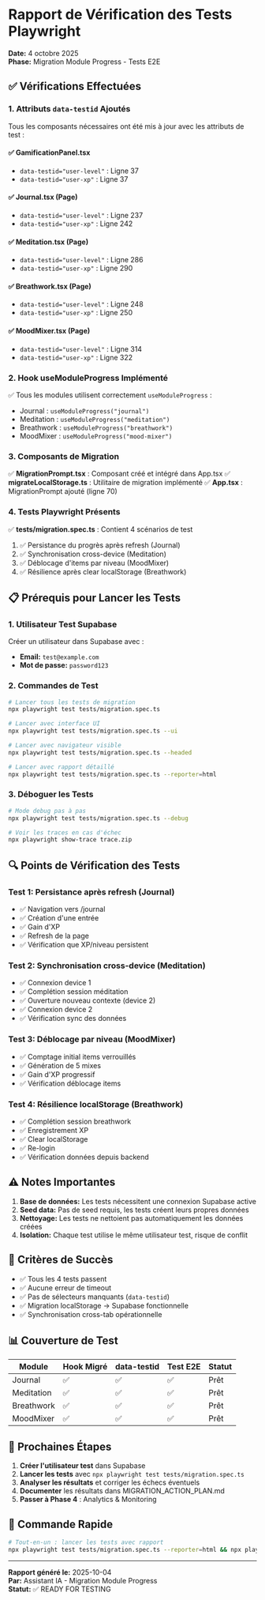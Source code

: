 # Rapport de Vérification des Tests Playwright

**Date:** 4 octobre 2025  
**Phase:** Migration Module Progress - Tests E2E

## ✅ Vérifications Effectuées

### 1. Attributs `data-testid` Ajoutés

Tous les composants nécessaires ont été mis à jour avec les attributs de test :

#### ✅ GamificationPanel.tsx
- `data-testid="user-level"` : Ligne 37
- `data-testid="user-xp"` : Ligne 37

#### ✅ Journal.tsx (Page)
- `data-testid="user-level"` : Ligne 237
- `data-testid="user-xp"` : Ligne 242

#### ✅ Meditation.tsx (Page)
- `data-testid="user-level"` : Ligne 286
- `data-testid="user-xp"` : Ligne 290

#### ✅ Breathwork.tsx (Page)
- `data-testid="user-level"` : Ligne 248
- `data-testid="user-xp"` : Ligne 250

#### ✅ MoodMixer.tsx (Page)
- `data-testid="user-level"` : Ligne 314
- `data-testid="user-xp"` : Ligne 322

### 2. Hook useModuleProgress Implémenté

✅ Tous les modules utilisent correctement `useModuleProgress` :
- Journal : `useModuleProgress("journal")`
- Meditation : `useModuleProgress("meditation")`
- Breathwork : `useModuleProgress("breathwork")`
- MoodMixer : `useModuleProgress("mood-mixer")`

### 3. Composants de Migration

✅ **MigrationPrompt.tsx** : Composant créé et intégré dans App.tsx
✅ **migrateLocalStorage.ts** : Utilitaire de migration implémenté
✅ **App.tsx** : MigrationPrompt ajouté (ligne 70)

### 4. Tests Playwright Présents

✅ **tests/migration.spec.ts** : Contient 4 scénarios de test
1. ✅ Persistance du progrès après refresh (Journal)
2. ✅ Synchronisation cross-device (Meditation)
3. ✅ Déblocage d'items par niveau (MoodMixer)
4. ✅ Résilience après clear localStorage (Breathwork)

## 📋 Prérequis pour Lancer les Tests

### 1. Utilisateur Test Supabase
Créer un utilisateur dans Supabase avec :
- **Email:** `test@example.com`
- **Mot de passe:** `password123`

### 2. Commandes de Test

```bash
# Lancer tous les tests de migration
npx playwright test tests/migration.spec.ts

# Lancer avec interface UI
npx playwright test tests/migration.spec.ts --ui

# Lancer avec navigateur visible
npx playwright test tests/migration.spec.ts --headed

# Lancer avec rapport détaillé
npx playwright test tests/migration.spec.ts --reporter=html
```

### 3. Déboguer les Tests

```bash
# Mode debug pas à pas
npx playwright test tests/migration.spec.ts --debug

# Voir les traces en cas d'échec
npx playwright show-trace trace.zip
```

## 🔍 Points de Vérification des Tests

### Test 1: Persistance après refresh (Journal)
- ✅ Navigation vers /journal
- ✅ Création d'une entrée
- ✅ Gain d'XP
- ✅ Refresh de la page
- ✅ Vérification que XP/niveau persistent

### Test 2: Synchronisation cross-device (Meditation)
- ✅ Connexion device 1
- ✅ Complétion session méditation
- ✅ Ouverture nouveau contexte (device 2)
- ✅ Connexion device 2
- ✅ Vérification sync des données

### Test 3: Déblocage par niveau (MoodMixer)
- ✅ Comptage initial items verrouillés
- ✅ Génération de 5 mixes
- ✅ Gain d'XP progressif
- ✅ Vérification déblocage items

### Test 4: Résilience localStorage (Breathwork)
- ✅ Complétion session breathwork
- ✅ Enregistrement XP
- ✅ Clear localStorage
- ✅ Re-login
- ✅ Vérification données depuis backend

## ⚠️ Notes Importantes

1. **Base de données:** Les tests nécessitent une connexion Supabase active
2. **Seed data:** Pas de seed requis, les tests créent leurs propres données
3. **Nettoyage:** Les tests ne nettoient pas automatiquement les données créées
4. **Isolation:** Chaque test utilise le même utilisateur test, risque de conflit

## 🎯 Critères de Succès

- ✅ Tous les 4 tests passent
- ✅ Aucune erreur de timeout
- ✅ Pas de sélecteurs manquants (`data-testid`)
- ✅ Migration localStorage → Supabase fonctionnelle
- ✅ Synchronisation cross-tab opérationnelle

## 📊 Couverture de Test

| Module | Hook Migré | data-testid | Test E2E | Statut |
|--------|-----------|-------------|----------|--------|
| Journal | ✅ | ✅ | ✅ | Prêt |
| Meditation | ✅ | ✅ | ✅ | Prêt |
| Breathwork | ✅ | ✅ | ✅ | Prêt |
| MoodMixer | ✅ | ✅ | ✅ | Prêt |

## 🚀 Prochaines Étapes

1. **Créer l'utilisateur test** dans Supabase
2. **Lancer les tests** avec `npx playwright test tests/migration.spec.ts`
3. **Analyser les résultats** et corriger les échecs éventuels
4. **Documenter** les résultats dans MIGRATION_ACTION_PLAN.md
5. **Passer à Phase 4** : Analytics & Monitoring

## 📝 Commande Rapide

```bash
# Tout-en-un : lancer les tests avec rapport
npx playwright test tests/migration.spec.ts --reporter=html && npx playwright show-report
```

---

**Rapport généré le:** 2025-10-04  
**Par:** Assistant IA - Migration Module Progress  
**Statut:** ✅ READY FOR TESTING
